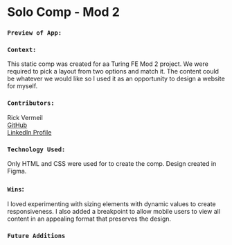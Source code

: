 # Solo Comp - Mod 2

### `Preview of App:`

### `Context:`
This static comp was created for aa Turing FE Mod 2 project. We were required to pick a layout from two options and match it. The content could be whatever we would like so I used it as an opportunity to design a website for myself.

### `Contributors:`
Rick Vermeil <br>
[GitHub](https://github.com/RickV85)<br>
[LinkedIn Profile](https://www.linkedin.com/in/rick-vermeil-b93581159/)<br>

### `Technology Used:`
Only HTML and CSS were used for to create the comp. Design created in Figma.

### `Wins`:
I loved experimenting with sizing elements with dynamic values to create responsiveness. I also added a breakpoint to allow mobile users to view all content in an appealing format that preserves the design.


### `Future Additions`
